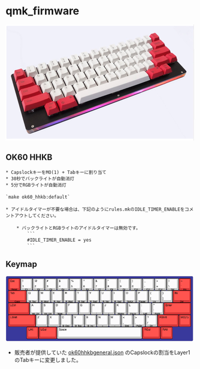 # qmk_firmware

![OK60 HHKB](images/hhkb.png)

## OK60 HHKB

    * CapslockキーをMO(1) + Tabキーに割り当て
    * 30秒でバックライトが自動消灯
    * 5分でRGBライトが自動消灯

    `make ok60_hhkb:default`

    * アイドルタイマーが不要な場合は、下記のようにrules.mkのIDLE_TIMER_ENABLEをコメントアウトしてください。 

        * バックライトとRGBライトのアイドルタイマーは無効です。
            ```
            #IDLE_TIMER_ENABLE = yes
            ```  

## Keymap

![LAYOUT](images/layout.png)

* 販売者が提供していた [ok60hhkbgeneral.json](https://drive.google.com/drive/folders/1Q5DB_8TYcfBhLp6e71Q-hT_8XrNDXHnk) のCapslockの割当をLayer1のTabキーに変更しました。
